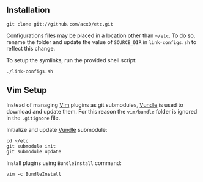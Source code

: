 ## Installation

    git clone git://github.com/acx0/etc.git

Configurations files may be placed in a location other than `~/etc`. To do so,
rename the folder and update the value of `SOURCE_DIR` in `link-configs.sh` to
reflect this change.

To setup the symlinks, run the provided shell script:

    ./link-configs.sh

## Vim Setup
Instead of managing [Vim] plugins as git submodules, [Vundle] is used to
download and update them. For this reason the `vim/bundle` folder is ignored in
the `.gitignore` file.

Initialize and update [Vundle] submodule:

    cd ~/etc
    git submodule init
    git submodule update

Install plugins using `BundleInstall` command:

    vim -c BundleInstall

[Vim]:http://vim.org
[Vundle]:http://github.com/gmarik/vundle
